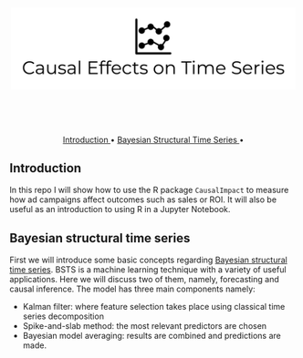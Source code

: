 </p>
<p align="center">
  <img src="images/Causal Effects on Time Series-logo-black.png" 
       width="500">
</p>
<br>

&nbsp;&nbsp;&nbsp;&nbsp;&nbsp;&nbsp;&nbsp;&nbsp;&nbsp;&nbsp;&nbsp;&nbsp;&nbsp;&nbsp;&nbsp;&nbsp;&nbsp;&nbsp;&nbsp;&nbsp;&nbsp;&nbsp;&nbsp;&nbsp;&nbsp;&nbsp;&nbsp;&nbsp;&nbsp;&nbsp;&nbsp;&nbsp;&nbsp;&nbsp;&nbsp;&nbsp;&nbsp;&nbsp;&nbsp;&nbsp;&nbsp;&nbsp;&nbsp;&nbsp;&nbsp;&nbsp;

<p align="center">
  <a href="#Introduction"> Introduction </a> • 
  <a href="#bsts"> Bayesian Structural Time Series </a> • 
</p>

## Introduction

In this repo I will show how to use the R package `CausalImpact` to measure how ad campaigns affect outcomes such as sales or ROI. It will also be useful as an introduction to using R in a Jupyter Notebook. 


## Bayesian structural time series

First we will introduce some basic concepts regarding [Bayesian structural time series](https://en.wikipedia.org/wiki/Bayesian_structural_time_series). BSTS is a machine learning technique with a variety of useful applications. Here we will discuss two of them, namely, forecasting and causal inference. The model has three main components namely: 
- Kalman filter: where feature selection takes place using classical time series decomposition
- Spike-and-slab method: the most relevant predictors are chosen
- Bayesian model averaging: results are combined and predictions are made.
